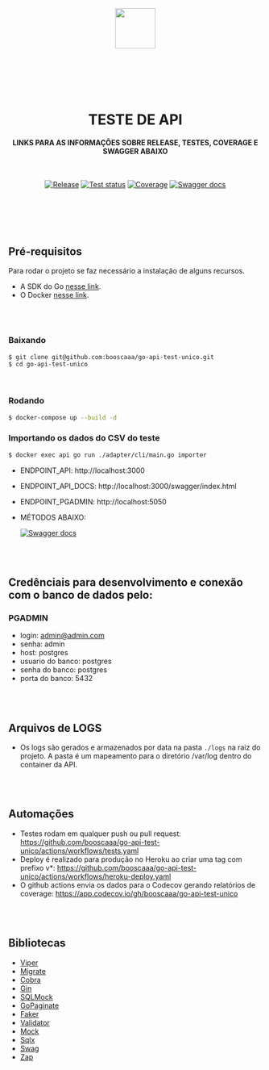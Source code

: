 <p align="center">
  <br>
  <br>
  <br>
  <br>
  <br>
  <img src="https://unico.io/wp-content/uploads/2021/09/logo-unico.svg" height="80">
  <br>
  <br>
  <br>
  <br>
  <br>
  <br>
  <h1 align="center">TESTE DE API</h1>
  <h4 align="center">LINKS PARA AS INFORMAÇÕES SOBRE RELEASE, TESTES, COVERAGE E SWAGGER ABAIXO</h5>
  <br>
  <p align="center">
    <a href="https://github.com/booscaaa/go-api-test-unico/releases/latest"><img alt="Release" src="https://img.shields.io/github/v/release/booscaaa/go-api-test-unico.svg?style=for-the-badge"></a>
    <a href="https://github.com/booscaaa/go-api-test-unico/actions/workflows/tests.yaml"><img alt="Test status" src="https://img.shields.io/github/workflow/status/booscaaa/go-api-test-unico/Tests?label=TESTS&style=for-the-badge"></a>
    <a href="https://codecov.io/gh/booscaaa/go-api-test-unico"><img alt="Coverage" src="https://img.shields.io/codecov/c/github/booscaaa/go-api-test-unico/master.svg?style=for-the-badge"></a>
    <a href="https://api-unico-test.herokuapp.com/swagger/index.html"><img alt="Swagger docs" src="https://img.shields.io/badge/api docs-swagger-purple?style=for-the-badge"></a>
  </p>
</p>
<br>
<br>
<br>
<br>


## Pré-requisitos

Para rodar o projeto se faz necessário a instalação de alguns recursos.

- A SDK do Go [nesse link](https://golang.org/).
- O Docker [nesse link](https://docs.docker.com/).

<br>
<br>

### Baixando

```bash
$ git clone git@github.com:booscaaa/go-api-test-unico.git
$ cd go-api-test-unico
```

<br>

### Rodando

```bash
$ docker-compose up --build -d
```

### Importando os dados do CSV do teste

```bash
$ docker exec api go run ./adapter/cli/main.go importer
```

- ENDPOINT_API: http://localhost:3000
- ENDPOINT_API_DOCS: http://localhost:3000/swagger/index.html
- ENDPOINT_PGADMIN: http://localhost:5050

- MÉTODOS ABAIXO:

  <a href="https://insomnia.rest/run?label=API%20UNICO%20V1&uri=https://api-unico-test.herokuapp.com/swagger/doc.json"><img alt="Swagger docs" src="https://insomnia.rest/images/run.svg" alt="Run in Insomnia"></a>  

<br><br>

## Credênciais para desenvolvimento e conexão com o banco de dados pelo:
### PGADMIN
- login: admin@admin.com
- senha: admin
- host: postgres
- usuario do banco: postgres
- senha do banco: postgres
- porta do banco: 5432

<br><br>

## Arquivos de LOGS
- Os logs são gerados e armazenados por data na pasta `./logs` na raiz do projeto. A pasta é um mapeamento para o diretório /var/log dentro do container da API. 

<br><br>

## Automações
- Testes rodam em qualquer push ou pull request: https://github.com/booscaaa/go-api-test-unico/actions/workflows/tests.yaml
- Deploy é realizado para produção no Heroku ao criar uma tag com prefixo v*: https://github.com/booscaaa/go-api-test-unico/actions/workflows/heroku-deploy.yaml
- O github actions envia os dados para o Codecov gerando relatórios de coverage: https://app.codecov.io/gh/booscaaa/go-api-test-unico

<br><br>

## Bibliotecas

- [Viper](github.com/spf13/viper)
- [Migrate](github.com/golang-migrate/migrate)
- [Cobra](github.com/spf13/cobra)
- [Gin](github.com/gin-gonic/gin) 
- [SQLMock](github.com/DATA-DOG/go-sqlmock)
- [GoPaginate](github.com/booscaaa/go-paginate)
- [Faker](github.com/bxcodec/faker) 
- [Validator](github.com/go-playground/validator) 
- [Mock](github.com/golang/mock)
- [Sqlx](github.com/jmoiron/sqlx)
- [Swag](github.com/swaggo/swag)
- [Zap](go.uber.org/zap)